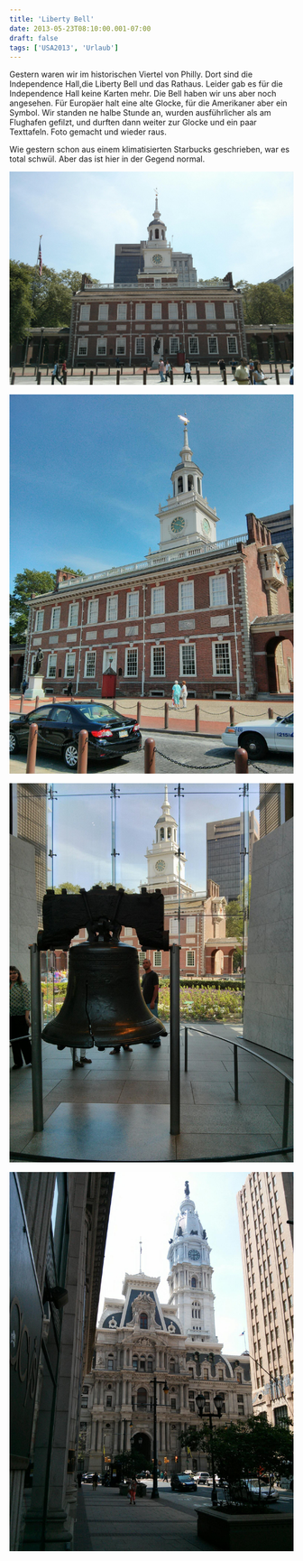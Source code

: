 ```yaml
---
title: 'Liberty Bell'
date: 2013-05-23T08:10:00.001-07:00
draft: false
tags: ['USA2013', 'Urlaub']
---
```


Gestern waren wir im historischen Viertel von Philly. Dort sind die Independence Hall,die Liberty Bell und das Rathaus. Leider gab es für die Independence Hall keine Karten mehr. Die Bell haben wir uns aber noch angesehen. Für Europäer halt eine alte Glocke, für die Amerikaner aber ein Symbol. Wir standen ne halbe Stunde an, wurden ausführlicher als am Flughafen gefilzt, und durften dann weiter zur Glocke und ein paar Texttafeln. Foto gemacht und wieder raus.

Wie gestern schon aus einem klimatisierten Starbucks geschrieben, war es total schwül. Aber das ist hier in der Gegend normal.

![](/urlaub11to15-images/13/IMG_20130522_140117.jpg)

![](/urlaub11to15-images/13/IMG_20130522_155152.jpg)

![](/urlaub11to15-images/13/IMG_20130522_154930.jpg)

![](/urlaub11to15-images/13/IMG_20130522_143035.jpg)